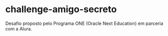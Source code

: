# challenge-amigo-secreto
Desafio proposto pelo Programa ONE (Oracle Next Education) em parceria com a Alura.
